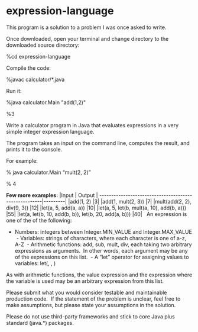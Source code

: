 # expression-language
This program is a solution to a problem I was once asked to write.

Once downloaded, open your terminal and change directory to the downloaded source directory:
<p>%cd expression-language</p>
<p>Compile the code:</p>
<p>%javac calculator/*.java</p>
<p>Run it:</p>
<p>%java calculator.Main "add(1,2)"</p>
<p>%3</p>
<p>
Write a calculator program in Java that evaluates expressions in a very simple integer expression language.   
</p>
<p>
The program takes an input on the command line, computes the result, and prints it to the console. 
</p>
<p>For example:</p>
<p>% java calculator.Main “mult(2, 2)”</p>
<p>% 4</p>

<b>Few more examples:</b>
|Input                                                | Output  |
------------------------------------------------------|---------|
|add(1, 2)                                                 |3|
|add(1, mult(2, 3))                                        |7|
|mult(add(2, 2), div(9, 3))                               |12|
|let(a, 5, add(a, a))                                     |10|
|let(a, 5, let(b, mult(a, 10), add(b, a)))                |55|
|let(a, let(b, 10, add(b, b)), let(b, 20, add(a, b)))     |40|
 
An expression is one of the of the following:
 - Numbers: integers between Integer.MIN_VALUE and Integer.MAX_VALUE
 - Variables: strings of characters, where each character is one of a-z, A-Z
 - Arithmetic functions: add, sub, mult, div, each taking two arbitrary expressions as arguments. 
   In other words, each argument may be any of the expressions on this list.
 - A “let” operator for assigning values to variables:
   let(<variable name>, <value expression>, <expression where variable is used>)

As with arithmetic functions, the value expression and the expression where the variable is used
may be an arbitrary expression from this list. 

Please submit what you would consider testable and maintainable production code. 
If the statement of the problem is unclear, feel free to make assumptions,
but please state your assumptions in the solution.  

Please do not use third-party frameworks and stick to core Java plus standard (java.*) packages.
